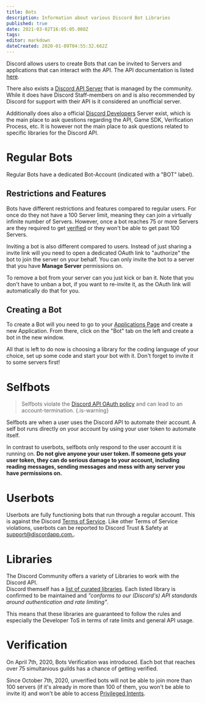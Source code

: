 ```yaml
---
title: Bots
description: Information about various Discord Bot Libraries
published: true
date: 2021-03-02T16:05:05.008Z
tags: 
editor: markdown
dateCreated: 2020-01-09T04:55:32.662Z
---
```


Discord allows users to create Bots that can be invited to Servers and applications that can interact with the API. The API documentation is listed [here](https://discordapp.com/developers/docs/intro).

There also exists a [Discord API Server](https://discord.gg/discord-api) that is managed by the community. While it does have Discord Staff-members on and is also recommended by Discord for support with their API is it considered an unofficial server.

Additionally does also a official [Discord Developers](https://discord.gg/discord-developers) Server exist, which is the main place to ask questions regarding the API, Game SDK, Verification Process, etc.
It is however not the main place to ask questions related to specific libraries for the Discord API.

# Regular Bots
Regular Bots have a dedicated Bot-Account (indicated with a "BOT" label).

## Restrictions and Features
Bots have different restrictions and features compared to regular users.
For once do they not have a 100 Server limit, meaning they can join a virtually infinite number of Servers.
However, once a bot reaches 75 or more Servers are they required to get [verified](verified-developers) or they won't be able to get past 100 Servers.

Inviting a bot is also different compared to users. Instead of just sharing a invite link will you need to open a dedicated OAuth link to "authorize" the bot to join the server on your behalf.
You can only invite the bot to a server that you have **Manage Server** permissions on.

To remove a bot from your server can you just kick or ban it.
Note that you don't have to unban a bot, if you want to re-invite it, as the OAuth link will automatically do that for you.

## Creating a Bot
To create a Bot will you need to go to your [Applications Page](https://discord.com/developers/applications/me) and create a new Application. From there, click on the "Bot" tab on the left and create a bot in the new window.

All that is left to do now is choosing a library for the coding language of your choice, set up some code and start your bot with it. Don't forget to invite it to some servers first!

# Selfbots
> Selfbots violate the [Discord API OAuth policy](https://discord.com/developers/docs/topics/oauth2#bot-vs-user-accounts) and can lead to an account-termination.
{.is-warning}

Selfbots are when a user uses the Discord API to automate their account. A self bot runs directly on your account by using your user token to automate itself.

In contrast to userbots, selfbots only respond to the user account it is running on. **Do not give anyone your user token. If someone gets your user token, they can do serious damage to your account, including reading messages, sending messages and mess with any server you have permissions on.**

# Userbots
Userbots are fully functioning bots that run through a regular account. This is against the Discord [Terms of Service](https://discordapp.com/terms). Like other Terms of Service violations, userbots can be reported to Discord Trust & Safety at [support@discordapp.com.](mailto:support@discordapp.com).

# Libraries
The Discord Community offers a variety of Libraries to work with the Discord API.  
Discord themself has a [list of curated libraries](https://discord.com/developers/docs/topics/community-resources#libraries). Each listed library is confirmed to be maintained and *"conforms to our (Discord's) API standards around authentication and rate limiting"*.

This means that these libraries are guaranteed to follow the rules and especially the Developer ToS in terms of rate limits and general API usage.

# Verification
On April 7th, 2020, Bots Verification was introduced. Each bot that reaches over 75 simultanious guilds has a chance of getting verified. 

Since October 7th, 2020, unverified bots will not be able to join more than 100 servers (if it's already in more than 100 of them, you won't be able to invite it) and won't be able to access [Privileged Intents](https://discord.com/developers/docs/topics/gateway#privileged-intents).